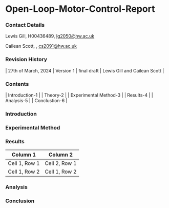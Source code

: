 # Open-Loop-Motor-Control-Report
### Contact Details
Lewis Gill, H00436489, lg2050@hw.ac.uk 

Cailean Scott, , cs2091@hw.ac.uk

### Revision History
| 27th of March, 2024 |
Version 1 |
final draft |
Lewis Gill and Cailean Scott |

### Contents
| Introduction-1 |
| Theory-2 |
| Experimental Method-3 |
| Results-4 |
| Analysis-5 |
| Conclustion-6 |

### Introduction

### Experimental Method

### Results 
| Column 1      | Column 2      |
| ------------- | ------------- |
| Cell 1, Row 1 | Cell 2, Row 1 |
| Cell 1, Row 2 | Cell 1, Row 2 |
### Analysis

### Conclusion
